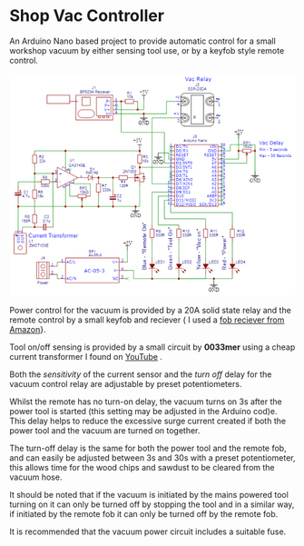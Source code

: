 # Shop Vac Controller

 An Arduino Nano based project to provide automatic control for a small workshop vacuum by either sensing tool use, or by a keyfob style remote control.

![Schematic Diagram](readme.images/SCH.Shop.Vac.Controller.png)

 Power control for the vacuum is provided by a 20A solid state relay and the remote control by a small keyfob and reciever ( I used a [fob reciever from Amazon](https://www.amazon.co.uk/gp/product/B08SHQ749R/)}.

Tool on/off sensing is provided by a small circuit by **0033mer** using a cheap current transformer  I found on [YouTube](https://www.youtube.com/watch?v=gvBVxQGS_OU&t=280s) .

Both the *sensitivity* of the current sensor and the *turn off* delay for the vacuum control relay are adjustable by preset potentiometers.

Whilst the remote has no turn-on delay, the vacuum turns on 3s after the power tool is started (this setting may be adjusted in the Arduino cod)e. This delay helps to reduce the excessive surge current created if both the power tool and the vacuum are turned on together.

The turn-off delay is the same for both the power tool and the remote fob, and can easily be adjusted between 3s and 30s with a preset potentiometer, this allows time for the wood chips and sawdust to be cleared from the vacuum hose.

It should be noted that if the vacuum is initiated by the mains powered tool turning on it can only be turned off by stopping the tool and in a similar way, if initiated by the remote fob it can only be turned off by the remote fob.

It is recommended that the vacuum power circuit includes a suitable fuse.
